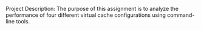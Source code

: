 Project Description:
The purpose of this assignment is to analyze the performance of four different virtual cache configurations using command-line tools.
